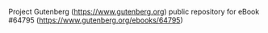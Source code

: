 Project Gutenberg (https://www.gutenberg.org) public repository for
eBook #64795 (https://www.gutenberg.org/ebooks/64795)
